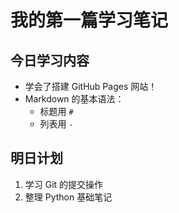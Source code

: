 # 我的第一篇学习笔记

## 今日学习内容
- 学会了搭建 GitHub Pages 网站！
- Markdown 的基本语法：
  - 标题用 `#`
  - 列表用 `-`

## 明日计划
1. 学习 Git 的提交操作
2. 整理 Python 基础笔记